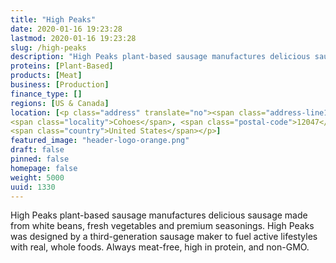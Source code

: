 ```yaml
---
title: "High Peaks"
date: 2020-01-16 19:23:28
lastmod: 2020-01-16 19:23:28
slug: /high-peaks
description: "High Peaks plant-based sausage manufactures delicious sausage made from white beans, fresh vegetables and premium seasonings. High Peaks was designed by a third-generation sausage maker to fuel active lifestyles with real, whole foods. Always meat-free, high in protein, and non-GMO."
proteins: [Plant-Based]
products: [Meat]
business: [Production]
finance_type: []
regions: [US & Canada]
location: [<p class="address" translate="no"><span class="address-line1">Lark Street</span><br>
<span class="locality">Cohoes</span>, <span class="postal-code">12047</span><br>
<span class="country">United States</span></p>]
featured_image: "header-logo-orange.png"
draft: false
pinned: false
homepage: false
weight: 5000
uuid: 1330
---
```

<p>High Peaks plant-based sausage manufactures delicious sausage made from white beans, fresh vegetables and premium seasonings. High Peaks was designed by a third-generation sausage maker to fuel active lifestyles with real, whole foods. Always meat-free, high in protein, and non-GMO.</p>
